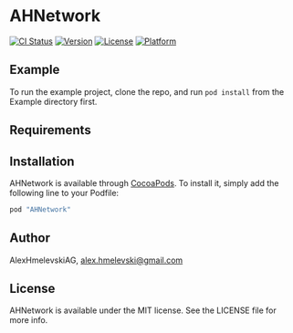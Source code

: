 # AHNetwork

[![CI Status](http://img.shields.io/travis/AlexHmelevskiAG/AHNetwork.svg?style=flat)](https://travis-ci.org/AlexHmelevskiAG/AHNetwork)
[![Version](https://img.shields.io/cocoapods/v/AHNetwork.svg?style=flat)](http://cocoapods.org/pods/AHNetwork)
[![License](https://img.shields.io/cocoapods/l/AHNetwork.svg?style=flat)](http://cocoapods.org/pods/AHNetwork)
[![Platform](https://img.shields.io/cocoapods/p/AHNetwork.svg?style=flat)](http://cocoapods.org/pods/AHNetwork)

## Example

To run the example project, clone the repo, and run `pod install` from the Example directory first.

## Requirements

## Installation

AHNetwork is available through [CocoaPods](http://cocoapods.org). To install
it, simply add the following line to your Podfile:

```ruby
pod "AHNetwork"
```

## Author

AlexHmelevskiAG, alex.hmelevski@gmail.com

## License

AHNetwork is available under the MIT license. See the LICENSE file for more info.
